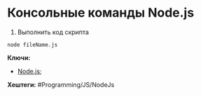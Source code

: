 
# Консольные команды Node.js

1) Выполнить код скрипта

```shell
node fileName.js
```

**Ключи:**
- [Node.js](node-js);

**Хештеги:** #Programming/JS/NodeJs